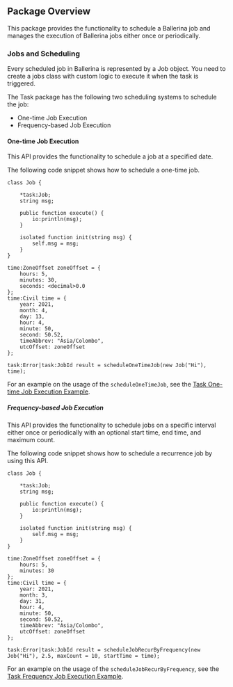 ## Package Overview

This package provides the functionality to schedule a Ballerina job and manages the execution of Ballerina jobs either once or periodically.

### Jobs and Scheduling

Every scheduled job in Ballerina is represented by a Job object. You need to create a jobs class with custom logic to execute it when the task is triggered.

The Task package has the following two scheduling systems to schedule the job:

- One-time Job Execution
- Frequency-based Job Execution 

#### One-time Job Execution

This API provides the functionality to schedule a job at a specified date.

The following code snippet shows how to schedule a one-time job.


```ballerina
class Job {

    *task:Job;
    string msg;

    public function execute() {
        io:println(msg);
    }

    isolated function init(string msg) {
        self.msg = msg;
    }
}

time:ZoneOffset zoneOffset = {
    hours: 5,
    minutes: 30,
    seconds: <decimal>0.0
};
time:Civil time = {
    year: 2021,
    month: 4,
    day: 13,
    hour: 4,
    minute: 50,
    second: 50.52,
    timeAbbrev: "Asia/Colombo",
    utcOffset: zoneOffset
};

task:Error|task:JobId result = scheduleOneTimeJob(new Job("Hi"), time);
```
For an example on the usage of the `scheduleOneTimeJob`, see the [Task One-time Job Execution Example](https://ballerina.io/learn/by-example/task-one-time-job-execution.html).

##### Frequency-based Job Execution

This API provides the functionality to schedule jobs on a specific interval either once or periodically with an optional start time, end time, and maximum count.

The following code snippet shows how to schedule a recurrence job by using this API.

```ballerina
class Job {

    *task:Job;
    string msg;

    public function execute() {
        io:println(msg);
    }

    isolated function init(string msg) {
        self.msg = msg;
    }
}

time:ZoneOffset zoneOffset = {
    hours: 5,
    minutes: 30
};
time:Civil time = {
    year: 2021,
    month: 3,
    day: 31,
    hour: 4,
    minute: 50,
    second: 50.52,
    timeAbbrev: "Asia/Colombo",
    utcOffset: zoneOffset
};

task:Error|task:JobId result = scheduleJobRecurByFrequency(new Job("Hi"), 2.5, maxCount = 10, startTime = time);
```
For an example on the usage of the `scheduleJobRecurByFrequency`, see the [Task Frequency Job Execution Example](https://ballerina.io/learn/by-example/task-frequency-job-execution.html).
